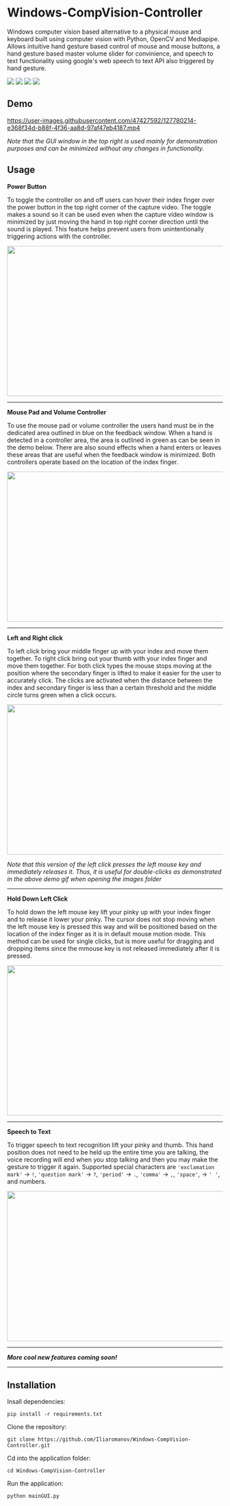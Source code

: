 # Windows-CompVision-Controller

Windows computer vision based alternative to a physical mouse and keyboard built using computer vision with Python, OpenCV and Mediapipe. Allows intuitive hand gesture based control of mouse and mouse buttons, a hand gesture based master volume slider for convinience, and speech to text functionality using google's web speech to text API also triggered by hand gesture.

<!--Collection of tools for Windows users built using computer vision with Python, OpenCV and Mediapipe-->

<img src="https://img.shields.io/badge/-Python-green" /> <img src="https://img.shields.io/badge/-OpenCV-blue" /> <img src="https://img.shields.io/badge/-Mediapipe-yellow" /> <img src="https://img.shields.io/badge/-Google_SpeechToText_API-red" /> 

<!-- Maybe add audio tool that runs specific program so the program isn't always on. e.g. for volume control, user would say "turn on volume control" to run the program
  Would be super sick if you used arduino for all this shit too.
--> 

## Demo

https://user-images.githubusercontent.com/47427592/127780214-e368f34d-b88f-4f36-aa8d-97af47eb4187.mp4

*Note that the GUI window in the top right is used mainly for demonstration purposes and can be minimized without any changes in functionality.*

## Usage

**Power Button**

To toggle the controller on and off users can hover their index finger over the power button in the top right corner of the capture video. The toggle makes a sound so it can be used even when the capture video window is minimized by just moving the hand in top right corner direction until the sound is played. This feature helps prevent users from unintentionally triggering actions with the controller.

<img src="images/power-button-demo.gif" width="600" height="350" />

----------------------------------------------------------------

**Mouse Pad and Volume Controller**

To use the mouse pad or volume controller the users hand must be in the dedicated area outlined in blue on the feedback window. When a hand is detected in a controller area, the area is outlined in green as can be seen in the demo below. There are also sound effects when a hand enters or leaves these areas that are useful when the feedback window is minimized. Both controllers operate based on the location of the index finger.

<img src="images/mouse_pad-volume_control-demo.gif" width="600" height="350" />

----------------------------------------------------------------

**Left and Right click**

To left click bring your middle finger up with your index and move them together. To right click bring out your thumb with your index finger and move them together. For both click types the mouse stops moving at the position where the secondary finger is lifted to make it easier for the user to accurately click. The clicks are activated when the distance between the index and secondary finger is less than a certain threshold and the middle circle turns green when a click occurs.

<img src="images/right_click-left_click-demo.gif" width="600" height="350" />

*Note that this version of the left click presses the left mouse key and immediately releases it. Thus, it is useful for double-clicks as demonstrated in the above demo gif when opening the images folder*

----------------------------------------------------------------

**Hold Down Left Click**

To hold down the left mouse key lift your pinky up with your index finger and to release it lower your pinky. The cursor does not stop moving when the left mouse key is pressed this way and will be positioned based on the location of the index finger as it is in default mouse motion mode. This method can be used for single clicks, but is more useful for dragging and dropping items since the mmouse key is not released immediately after it is pressed.

<img src="images/hold_down_left_click-demo.gif" width="600" height="350" />

----------------------------------------------------------------

**Speech to Text**

To trigger speech to text recognition lift your pinky and thumb. This hand position does not need to be held up the entire time you are talking, the voice recording will end when you stop talking and then you may make the gesture to trigger it again. Supported special characters are `'exclamation mark'` &rarr; `!`,  `'question mark'` &rarr; `?`, `'period'` &rarr; `.`, `'comma'` &rarr; `,`, `'space'`, &rarr; `' '`, and numbers.

<img src="images/speech_to_text-demo.gif" width="600" height="350" />

----------------------------------------------------------------

***More cool new features coming soon!***

----------------------------------------------------------------

## Installation

Insall dependencies:

`pip install -r requirements.txt`

Clone the repository:

`git clone https://github.com/Iliaromanov/Windows-CompVision-Controller.git`

Cd into the application folder:

`cd Windows-CompVision-Controller`

Run the application:

`python mainGUI.py`

